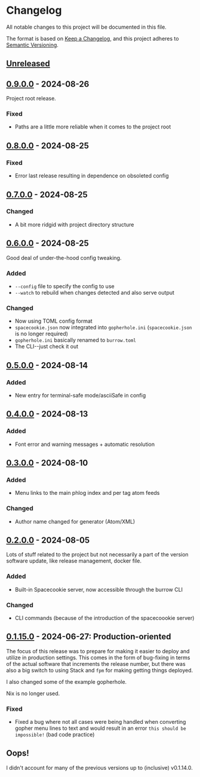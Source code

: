 # Changelog

All notable changes to this project will be documented in this file.

The format is based on [Keep a Changelog](https://keepachangelog.com/en/1.0.0/),
and this project adheres to [Semantic Versioning](https://semver.org/spec/v2.0.0.html).

## [Unreleased]

## [0.9.0.0] - 2024-08-26

Project root release.

### Fixed

* Paths are a little more reliable when it comes to the project root

## [0.8.0.0] - 2024-08-25

### Fixed

* Error last release resulting in dependence on obsoleted config

## [0.7.0.0] - 2024-08-25

### Changed

* A bit more ridgid with project directory structure

## [0.6.0.0] - 2024-08-25

Good deal of under-the-hood config tweaking.

### Added

* `--config` file to specify the config to use
* `--watch` to rebuild when changes detected and also serve output

### Changed

* Now using TOML config format
* `spacecookie.json` now integrated into `gopherhole.ini` (`spacecookie.json` is no longer required)
* `gopherhole.ini` basically renamed to `burrow.toml`
* The CLI--just check it out

## [0.5.0.0] - 2024-08-14

### Added

* New entry for terminal-safe mode/asciiSafe in config

## [0.4.0.0] - 2024-08-13

### Added

* Font error and warning messages + automatic resolution

## [0.3.0.0] - 2024-08-10

### Added

* Menu links to the main phlog index and per tag atom feeds

### Changed

* Author name changed for generator (Atom/XML)

## [0.2.0.0] - 2024-08-05

Lots of stuff related to the project but not necessarily a part of the version software
update, like release management, docker file.

### Added

* Built-in Spacecookie server, now accessible through the burrow CLI

### Changed

* CLI commands (because of the introduction of the spacecoookie server)

## [0.1.15.0] - 2024-06-27: Production-oriented

The focus of this release was to prepare for making it easier to deploy and utilize in
production settings. This comes in the form of bug-fixing in terms of the actual software
that increments the release number, but there was also a big switch to using Stack and
`fpm` for making getting things deployed.

I also changed some of the example gopherhole.

Nix is no longer used.

### Fixed

* Fixed a bug where not all cases were being handled when converting gopher menu lines to
  text and would result in an error `this should be impossible!` (bad code practice)

## Oops!

I didn't account for many of the previous versions up to (inclusive) v0.1.14.0.

[unreleased]: https://github.com/someodd/burrow/compare/v0.9.0.0...HEAD
[0.9.0.0]: https://github.com/someodd/burrow/compare/v0.8.0.0...v0.9.0.0
[0.8.0.0]: https://github.com/someodd/burrow/compare/v0.7.0.0...v0.8.0.0
[0.7.0.0]: https://github.com/someodd/burrow/compare/v0.6.0.0...v0.7.0.0
[0.6.0.0]: https://github.com/someodd/burrow/compare/v0.5.0.0...v0.6.0.0
[0.5.0.0]: https://github.com/someodd/burrow/compare/v0.4.0.0...v0.5.0.0
[0.4.0.0]: https://github.com/someodd/burrow/compare/v0.3.0.0...v0.4.0.0
[0.3.0.0]: https://github.com/someodd/burrow/compare/v0.2.0.0...v0.3.0.0
[0.2.0.0]: https://github.com/someodd/burrow/compare/v0.1.15.0...v0.2.0.0
[0.1.15.0]: https://github.com/someodd/burrow/release/v0.1.0.0
